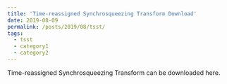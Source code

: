 ```yaml
---
title: 'Time-reassigned Synchrosqueezing Transform Download'
date: 2019-08-09
permalink: /posts/2019/08/tsst/
tags:
  - tsst
  - category1
  - category2
---
```


Time-reassigned Synchrosqueezing Transform can be downloaded <a herf="https://dong-he.github.io/files/tsst/time_synsq_stft_fw.m"> here</a>.
